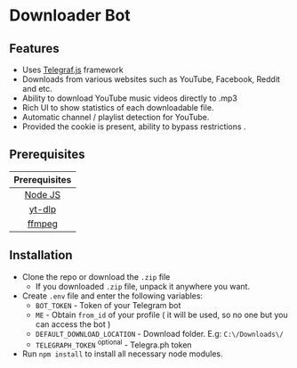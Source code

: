 # Downloader Bot

## Features

- Uses [Telegraf.js](https://telegraf.js.org/) framework
- Downloads from various websites such as YouTube, Facebook, Reddit and etc. 
- Ability to download YouTube music videos directly to .mp3
- Rich UI to show statistics of each downloadable file.
- Automatic channel / playlist detection for YouTube.
- Provided the cookie is present, ability to bypass restrictions .

## Prerequisites

| Prerequisites |
|:-------------:|
| [Node JS](https://nodejs.org/en/download/) |
| [yt-dlp](https://github.com/yt-dlp/yt-dlp)     |
| [ffmpeg](https://ffmpeg.org/download.html)     |

## Installation

* Clone the repo or download the `.zip` file
    * If you downloaded `.zip` file, unpack it anywhere you want.
* Create `.env` file and enter the following variables:
    * `BOT_TOKEN` - Token of your Telegram bot
    * `ME` - Obtain `from_id` of your profile ( it will be used, so no one but you can access the bot )
    * `DEFAULT_DOWNLOAD_LOCATION` - Download folder. E.g: `C:\/Downloads\/`
    * `TELEGRAPH_TOKEN` <sup>optional</sup> - Telegra.ph token
* Run `npm install` to install all necessary node modules.

